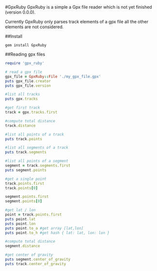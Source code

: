 #GpxRuby
GpxRuby is a simple a Gpx file reader which is not yet finished (version 0.0.0).

Currently GpxRuby only parses track elements of a gpx file all the other elements are not considered.

##Install
```
gem install GpxRuby
```

##Reading gpx files
```ruby
require 'gpx_ruby'

# read a gpx file
gpx_file = GpxRuby::File './my_gpx_file.gpx'
puts gpx_file.creator
puts gpx_file.version

#list all tracks
puts gpx.tracks

#get first track
track = gpx.tracks.first

#compute total distance
track.distance

#list all points of a track
puts track.points

#list all segments of a track
puts track.segments

#list all points of a segment
segment = track.segments.first
puts segment.points

#get a single point
track.points.first
track.points[0]

segment.points.first
segment.points[0]

#get lat / lon
point = track.points.first
puts point.lat
puts point.lon
puts point.to_a #get array [lat,lon]
puts point.to_h #get hash { lat: lat, lon: lon }

#compute total distance
segment.distance

#get center of gravity
puts segment.center_of_gravity
puts track.center_of_gravity

```